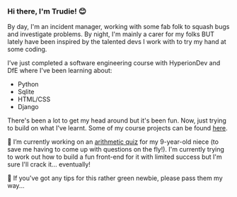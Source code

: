 ### Hi there, I'm Trudie! :blush:
By day, I'm an incident manager, working with some fab folk to squash bugs and investigate problems. 
By night, I'm mainly a carer for my folks BUT lately have been inspired by the talented devs I work with to try my hand at some coding. 

I’ve just completed a software engineering course with HyperionDev and DfE where I've been learning about:
- Python
- Sqlite
- HTML/CSS
- Django

There's been a lot to get my head around but it's been fun. Now, just trying to build on what I've learnt. Some of my course projects can be found [here](https://github.com/trudiekennedy/finalCapstone). 

🔭 I’m currently working on an [arithmetic quiz](https://github.com/trudiekennedy/some-sums) for my 9-year-old niece (to save me having to come up with questions on the fly!). I'm currently trying to work out how to build a fun front-end for it with limited success but I'm sure I'll crack it... eventually!

🤔 If you've got any tips for this rather green newbie, please pass them my way... 


<!--
**trudiekennedy/trudiekennedy** is a ✨ _special_ ✨ repository because its `README.md` (this file) appears on your GitHub profile.

Here are some ideas to get you started:

- 🔭 I’m currently working on ...
- 🌱 I’m currently learning ...
- 👯 I’m looking to collaborate on ...
- 🤔 I’m looking for help with ...
- 💬 Ask me about ...
- 📫 How to reach me: ...
- 😄 Pronouns: ...
- ⚡ Fun fact: ...
-->
